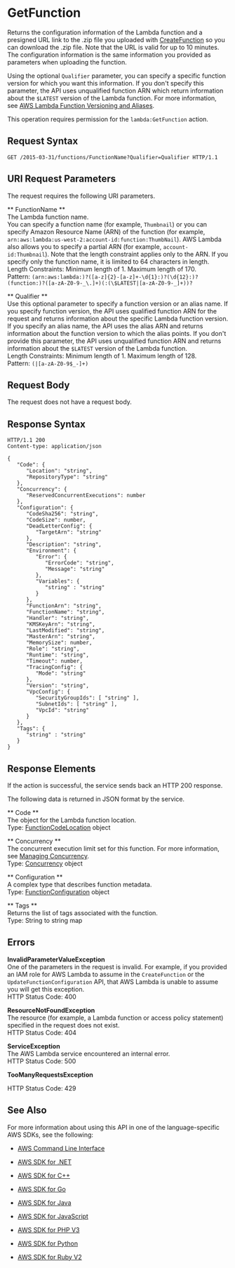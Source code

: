 # GetFunction<a name="API_GetFunction"></a>

Returns the configuration information of the Lambda function and a presigned URL link to the \.zip file you uploaded with [CreateFunction](API_CreateFunction.md) so you can download the \.zip file\. Note that the URL is valid for up to 10 minutes\. The configuration information is the same information you provided as parameters when uploading the function\.

Using the optional `Qualifier` parameter, you can specify a specific function version for which you want this information\. If you don't specify this parameter, the API uses unqualified function ARN which return information about the `$LATEST` version of the Lambda function\. For more information, see [AWS Lambda Function Versioning and Aliases](http://docs.aws.amazon.com/lambda/latest/dg/versioning-aliases.html)\.

This operation requires permission for the `lambda:GetFunction` action\.

## Request Syntax<a name="API_GetFunction_RequestSyntax"></a>

```
GET /2015-03-31/functions/FunctionName?Qualifier=Qualifier HTTP/1.1
```

## URI Request Parameters<a name="API_GetFunction_RequestParameters"></a>

The request requires the following URI parameters\.

 ** FunctionName **   
The Lambda function name\.  
 You can specify a function name \(for example, `Thumbnail`\) or you can specify Amazon Resource Name \(ARN\) of the function \(for example, `arn:aws:lambda:us-west-2:account-id:function:ThumbNail`\)\. AWS Lambda also allows you to specify a partial ARN \(for example, `account-id:Thumbnail`\)\. Note that the length constraint applies only to the ARN\. If you specify only the function name, it is limited to 64 characters in length\.   
Length Constraints: Minimum length of 1\. Maximum length of 170\.  
Pattern: `(arn:aws:lambda:)?([a-z]{2}-[a-z]+-\d{1}:)?(\d{12}:)?(function:)?([a-zA-Z0-9-_\.]+)(:(\$LATEST|[a-zA-Z0-9-_]+))?` 

 ** Qualifier **   
Use this optional parameter to specify a function version or an alias name\. If you specify function version, the API uses qualified function ARN for the request and returns information about the specific Lambda function version\. If you specify an alias name, the API uses the alias ARN and returns information about the function version to which the alias points\. If you don't provide this parameter, the API uses unqualified function ARN and returns information about the `$LATEST` version of the Lambda function\.   
Length Constraints: Minimum length of 1\. Maximum length of 128\.  
Pattern: `(|[a-zA-Z0-9$_-]+)` 

## Request Body<a name="API_GetFunction_RequestBody"></a>

The request does not have a request body\.

## Response Syntax<a name="API_GetFunction_ResponseSyntax"></a>

```
HTTP/1.1 200
Content-type: application/json

{
   "Code": { 
      "Location": "string",
      "RepositoryType": "string"
   },
   "Concurrency": { 
      "ReservedConcurrentExecutions": number
   },
   "Configuration": { 
      "CodeSha256": "string",
      "CodeSize": number,
      "DeadLetterConfig": { 
         "TargetArn": "string"
      },
      "Description": "string",
      "Environment": { 
         "Error": { 
            "ErrorCode": "string",
            "Message": "string"
         },
         "Variables": { 
            "string" : "string" 
         }
      },
      "FunctionArn": "string",
      "FunctionName": "string",
      "Handler": "string",
      "KMSKeyArn": "string",
      "LastModified": "string",
      "MasterArn": "string",
      "MemorySize": number,
      "Role": "string",
      "Runtime": "string",
      "Timeout": number,
      "TracingConfig": { 
         "Mode": "string"
      },
      "Version": "string",
      "VpcConfig": { 
         "SecurityGroupIds": [ "string" ],
         "SubnetIds": [ "string" ],
         "VpcId": "string"
      }
   },
   "Tags": { 
      "string" : "string" 
   }
}
```

## Response Elements<a name="API_GetFunction_ResponseElements"></a>

If the action is successful, the service sends back an HTTP 200 response\.

The following data is returned in JSON format by the service\.

 ** Code **   
The object for the Lambda function location\.  
Type: [FunctionCodeLocation](API_FunctionCodeLocation.md) object

 ** Concurrency **   
The concurrent execution limit set for this function\. For more information, see [Managing Concurrency](concurrent-executions.md)\.  
Type: [Concurrency](API_Concurrency.md) object

 ** Configuration **   
A complex type that describes function metadata\.  
Type: [FunctionConfiguration](API_FunctionConfiguration.md) object

 ** Tags **   
Returns the list of tags associated with the function\.  
Type: String to string map

## Errors<a name="API_GetFunction_Errors"></a>

 **InvalidParameterValueException**   
One of the parameters in the request is invalid\. For example, if you provided an IAM role for AWS Lambda to assume in the `CreateFunction` or the `UpdateFunctionConfiguration` API, that AWS Lambda is unable to assume you will get this exception\.  
HTTP Status Code: 400

 **ResourceNotFoundException**   
The resource \(for example, a Lambda function or access policy statement\) specified in the request does not exist\.  
HTTP Status Code: 404

 **ServiceException**   
The AWS Lambda service encountered an internal error\.  
HTTP Status Code: 500

 **TooManyRequestsException**   
   
HTTP Status Code: 429

## See Also<a name="API_GetFunction_SeeAlso"></a>

For more information about using this API in one of the language\-specific AWS SDKs, see the following:

+  [AWS Command Line Interface](http://docs.aws.amazon.com/goto/aws-cli/lambda-2015-03-31/GetFunction) 

+  [AWS SDK for \.NET](http://docs.aws.amazon.com/goto/DotNetSDKV3/lambda-2015-03-31/GetFunction) 

+  [AWS SDK for C\+\+](http://docs.aws.amazon.com/goto/SdkForCpp/lambda-2015-03-31/GetFunction) 

+  [AWS SDK for Go](http://docs.aws.amazon.com/goto/SdkForGoV1/lambda-2015-03-31/GetFunction) 

+  [AWS SDK for Java](http://docs.aws.amazon.com/goto/SdkForJava/lambda-2015-03-31/GetFunction) 

+  [AWS SDK for JavaScript](http://docs.aws.amazon.com/goto/AWSJavaScriptSDK/lambda-2015-03-31/GetFunction) 

+  [AWS SDK for PHP V3](http://docs.aws.amazon.com/goto/SdkForPHPV3/lambda-2015-03-31/GetFunction) 

+  [AWS SDK for Python](http://docs.aws.amazon.com/goto/boto3/lambda-2015-03-31/GetFunction) 

+  [AWS SDK for Ruby V2](http://docs.aws.amazon.com/goto/SdkForRubyV2/lambda-2015-03-31/GetFunction) 